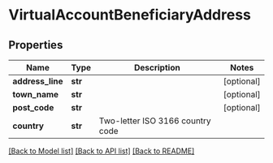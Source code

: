 # VirtualAccountBeneficiaryAddress

## Properties
Name | Type | Description | Notes
------------ | ------------- | ------------- | -------------
**address_line** | **str** |  | [optional] 
**town_name** | **str** |  | [optional] 
**post_code** | **str** |  | [optional] 
**country** | **str** | Two-letter ISO 3166 country code | 

[[Back to Model list]](../README.md#documentation-for-models) [[Back to API list]](../README.md#documentation-for-api-endpoints) [[Back to README]](../README.md)


